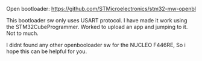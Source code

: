 Open bootloader: https://github.com/STMicroelectronics/stm32-mw-openbl

This bootloader sw only uses USART protocol. I have made it work using the STM32CubeProgrammer.
Worked to upload an app and jumping to it. Not to much. 

I didnt found any other openbooloader sw for the NUCLEO F446RE, So i hope this can be helpful for you.
